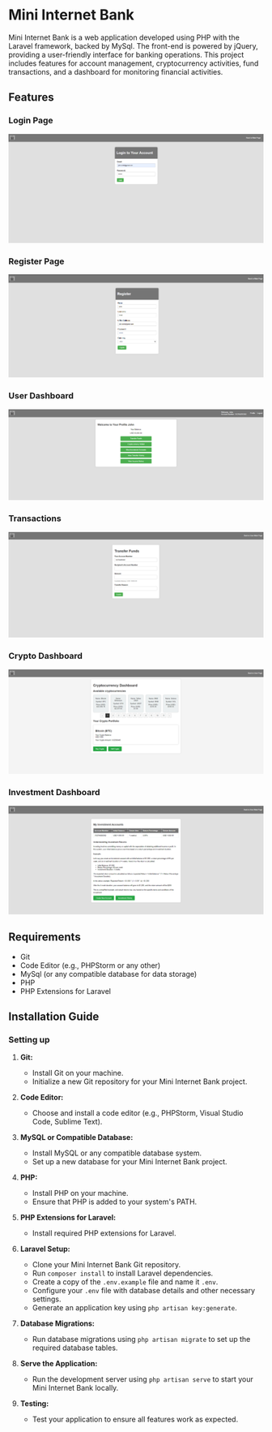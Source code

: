 # Mini Internet Bank

Mini Internet Bank is a web application developed using PHP with the Laravel framework, backed by MySql. The front-end is powered by jQuery, providing a user-friendly interface for banking operations. This project includes features for account management, cryptocurrency activities, fund transactions, and a dashboard for monitoring financial activities.

## Features 

### Login Page
![Login Feature](images/login_page.png)

### Register Page
![Register Feature](images/register_page.png)

### User Dashboard
![User Dashboard Feature](images/user_dashboard.png)

### Transactions
![Transactions Feature](images/transactions.png)

### Crypto Dashboard
![Crypto Dashboard Feature](images/crypto_dashboard.png)

### Investment Dashboard
![Investment Dashboard Feature](images/investment_dashboard.png)

## Requirements
* Git
* Code Editor (e.g., PHPStorm or any other)
* MySql (or any compatible database for data storage)
* PHP
* PHP Extensions for Laravel

## Installation Guide
### Setting up

1. **Git:**
   - Install Git on your machine.
   - Initialize a new Git repository for your Mini Internet Bank project.

2. **Code Editor:**
   - Choose and install a code editor (e.g., PHPStorm, Visual Studio Code, Sublime Text).

3. **MySQL or Compatible Database:**
   - Install MySQL or any compatible database system.
   - Set up a new database for your Mini Internet Bank project.

4. **PHP:**
   - Install PHP on your machine.
   - Ensure that PHP is added to your system's PATH.

5. **PHP Extensions for Laravel:**
   - Install required PHP extensions for Laravel.

6. **Laravel Setup:**
   - Clone your Mini Internet Bank Git repository.
   - Run `composer install` to install Laravel dependencies.
   - Create a copy of the `.env.example` file and name it `.env`.
   - Configure your `.env` file with database details and other necessary settings.
   - Generate an application key using `php artisan key:generate`.

7. **Database Migrations:**
   - Run database migrations using `php artisan migrate` to set up the required database tables.

8. **Serve the Application:**
   - Run the development server using `php artisan serve` to start your Mini Internet Bank locally.

9. **Testing:**
   - Test your application to ensure all features work as expected.
